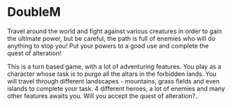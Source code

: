 # DoubleM
Travel around the world and fight against various creatures in order to gain the ultimate power, but be careful, the path is full of enemies who will do anything to stop you! Put your powers to a good use and complete the quest of alteration!

This is a turn based game, with a lot of adventuring features. You play as a character whose task is to purge all the altars in the forbidden lands. You will travel through different landscapes - mountains, grass fields and even islands to complete your task. 4 different heroes, a lot of enemies and many other features awaits you. Will you accept the quest of alteration?..
